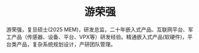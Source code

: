 
<h1 align="center">
游荣强
</h1>

游荣强，复旦硕士(2025 MEM)，研发总监，二十年嵌入式产品、互联网平台、军工产品（传感器、设备、平台、VPX等）研发经验。精通嵌入式产品(软硬件)，平台类产品，复杂系统规划设计，产研团队管理。
